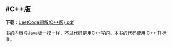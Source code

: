 #C++版
-----------------
**下载**：<a href="https://github.com/soulmachine/leetcode/raw/master/C%2B%2B/LeetCodet%E9%A2%98%E8%A7%A3(C%2B%2B%E7%89%88).pdf">LeetCode题解(C++版).pdf</a>

书的内容与Java版一摸一样，不过代码是用C++写的。本书的代码使用 C++ 11 标准。
